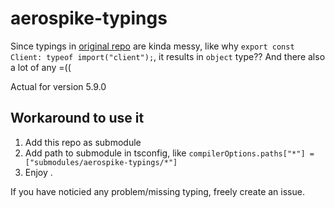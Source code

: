 # aerospike-typings
Since typings in [original repo](https://github.com/aerospike/aerospike-client-nodejs/blob/master/typings/index.d.ts) are kinda messy, like why `export const Client: typeof import("client");`, it results in `object` type?? And there also a lot of any =((

Actual for version 5.9.0

## Workaround to use it
1. Add this repo as submodule
2. Add path to submodule in tsconfig, like `compilerOptions.paths["*"] = ["submodules/aerospike-typings/*"]`
3. Enjoy .

If you have noticied any problem/missing typing, freely create an issue.

